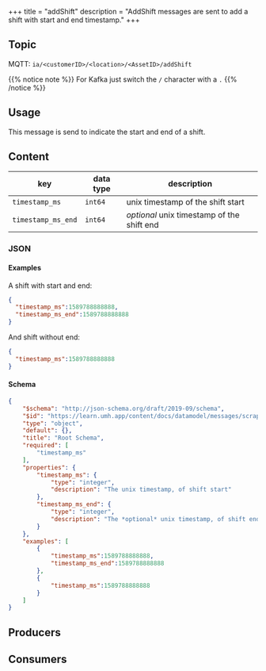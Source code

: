 +++
title = "addShift"
description = "AddShift messages are sent to add a shift with start and end timestamp." 
+++

## Topic

MQTT: ``ia/<customerID>/<location>/<AssetID>/addShift``

{{% notice note %}}
For Kafka just switch the `/` character with a `.`
{{% /notice %}}

## Usage

This message is send to indicate the start and end of a shift.

## Content


| key                | data type | description                                |
|--------------------|-----------|--------------------------------------------|
| `timestamp_ms`     | `int64`   | unix timestamp of the shift start          |
| `timestamp_ms_end` | `int64`   | *optional* unix timestamp of the shift end |

### JSON

#### Examples

A shift with start and end:
```json
{
  "timestamp_ms":1589788888888,
  "timestamp_ms_end":1589788888888
}
```

And shift without end:
```json
{
  "timestamp_ms":1589788888888
}
```

#### Schema

```json
{
    "$schema": "http://json-schema.org/draft/2019-09/schema",
    "$id": "https://learn.umh.app/content/docs/datamodel/messages/scrapCount.json",
    "type": "object",
    "default": {},
    "title": "Root Schema",
    "required": [
        "timestamp_ms"
    ],
    "properties": {
        "timestamp_ms": {
            "type": "integer",
            "description": "The unix timestamp, of shift start"
        },
        "timestamp_ms_end": {
            "type": "integer",
            "description": "The *optional* unix timestamp, of shift end"
        }
    },
    "examples": [
        {
            "timestamp_ms":1589788888888,
            "timestamp_ms_end":1589788888888
        },
        {
            "timestamp_ms":1589788888888
        }
    ]
}
```

## Producers

## Consumers
